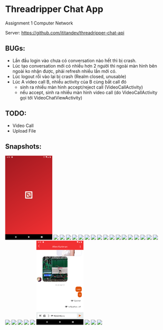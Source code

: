 # Threadripper Chat App

Assignment 1 Computer Network


Server: https://github.com/ititandev/threadripper-chat-api


## BUGs:

+ Lần đầu login vào chưa có conversation nào hết thì bị crash.
+ Lúc tạo conversation mới có nhiều hơn 2 người thì ngoài màn hình bên ngoài ko nhận được, phải refresh nhiều lần mới có.
+ Lúc logout rồi vào lại bị crash (Realm closed, unusable)
+ Lúc A video call B, nhiều activity của B cùng bắt call đó
    - sinh ra nhiều màn hình accept/reject call (VideoCallActivity)
    - nếu accept, sinh ra nhiều màn hình video call (do VideoCallActivity gọi tới VideoChatViewActivity)

## TODO:

+ Video Call
+ Upload File


## Snapshots:

<img src="snapshots/Screenshot_1540834370.png" width="30%">
<img src="snapshots/Screenshot_1540834380.png" width="30%">
<img src="snapshots/Screenshot_1540834387.png" width="30%">
<img src="snapshots/Screenshot_1540834400.png" width="30%">
<img src="snapshots/Screenshot_1540834448.png" width="30%">
<img src="snapshots/Screenshot_1540834462.png" width="30%">
<img src="snapshots/Screenshot_1540834469.png" width="30%">
<img src="snapshots/Screenshot_1540834478.png" width="30%">
<img src="snapshots/Screenshot_1540834497.png" width="30%">
<img src="snapshots/Screenshot_1540834520.png" width="30%">
<img src="snapshots/Screenshot_1540834525.png" width="30%">
<img src="snapshots/Screenshot_1540834652.png" width="30%">
<img src="snapshots/Screenshot_1540834665.png" width="30%">
<img src="snapshots/Screenshot_1540834673.png" width="30%">
<img src="snapshots/Screenshot_1540834683.png" width="30%">
<img src="snapshots/Screenshot_1540834693.png" width="30%">
<img src="snapshots/Screenshot_1540834736.png" width="30%">
<img src="snapshots/Screenshot_1540834750.png" width="30%">
<img src="snapshots/Screenshot_1540834765.png" width="30%">
<img src="snapshots/Screenshot_1540834786.png" width="30%">
<img src="snapshots/Screenshot_1540835204.png" width="30%">
<img src="snapshots/Screenshot_1540835281.png" width="30%">
<img src="snapshots/Screenshot_1540835637.png" width="30%">
<img src="snapshots/Screenshot_1540835640.png" width="30%">
<img src="snapshots/Screenshot_1540835668.png" width="30%">
<img src="snapshots/Screenshot_1540835675.png" width="30%">
<img src="snapshots/Screenshot_1540835686.png" width="30%">

